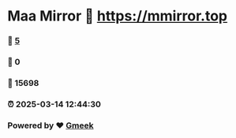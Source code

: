 # Maa Mirror :link: https://mmirror.top 
### :page_facing_up: [5](https://mmirror.top/tag.html) 
### :speech_balloon: 0 
### :hibiscus: 15698 
### :alarm_clock: 2025-03-14 12:44:30 
### Powered by :heart: [Gmeek](https://github.com/Meekdai/Gmeek)
